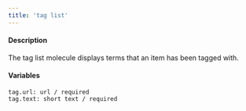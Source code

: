 ```yaml
---
title: 'tag list'
---
```

#### Description
The tag list molecule displays terms that an item has been tagged with.

#### Variables
~~~
tag.url: url / required
tag.text: short text / required
~~~

